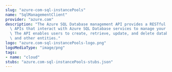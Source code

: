 ```yaml
---
slug: "azure-com-sql-instancePools"
name: "SqlManagementClient"
provider: "azure.com"
description: "The Azure SQL Database management API provides a RESTful set of web\
  \ APIs that interact with Azure SQL Database services to manage your databases.\
  \ The API enables users to create, retrieve, update, and delete databases, servers,\
  \ and other entities."
logo: "azure.com-sql-instancePools-logo.png"
logoMediaType: "image/png"
tags:
- name: "cloud"
stubs: "azure.com-sql-instancePools-stubs.json"
---
```

